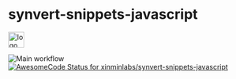 # synvert-snippets-javascript

<img src="https://synvert.xinminlabs.com/img/logo_96.png" alt="logo" width="32" height="32" />

![Main workflow](https://github.com/xinminlabs/synvert-snippets-javascript/actions/workflows/main.yml/badge.svg)
[![AwesomeCode Status for xinminlabs/synvert-snippets-javascript](https://awesomecode.io/projects/54aa17d8-bd3e-4c4e-b867-1ff8fb5685e4/status)](https://awesomecode.io/repos/xinminlabs/synvert-snippets-javascript)